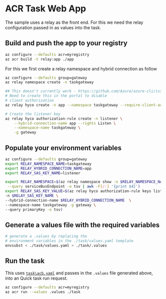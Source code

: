 # ACR Task Web App

The sample uses a relay as the front end.
For this we need the relay configuration passed in as values into the task.

## Build and push the app to your registry

```bash
az configure --defaults acr=myregistry
az acr build -t relay:app ./app
```

For this we first create a relay namespace and hybrid connection as follow 

```bash
az configure --defaults group=gateway 
az relay namespace create -n taskgateway

## This doesn't currently work - https://github.com/Azure/azure-cli/issues/8775
# Need to create this in the portal to disable 
# client authorization
az relay hyco create -n app --namespace taskgateway --require-client-authorization false
```

```bash 
# Create the listener key 
az relay hyco authorization-rule create -n listener \
    --hybrid-connection-name app --rights Listen \
    --namespace-name taskgateway \
    -g gateway
```

## Populate your environment variables

```bash
az configure --defaults group=gateway
export RELAY_NAMESPACE_NAME=taskgateway
export RELAY_HYBRID_CONNECTION_NAME=app
export RELAY_SAS_KEY_NAME=listener

export RELAY_NAMESPACE=$(az relay namespace show -n $RELAY_NAMESPACE_NAME \
 --query serviceBusEndpoint -o tsv | awk -F[/:] '{print $4}')
export RELAY_SAS_KEY_VALUE=$(az relay hyco authorization-rule keys list \
-n $RELAY_SAS_KEY_NAME \
--hybrid-connection-name $RELAY_HYBRID_CONNECTION_NAME  \
--namespace-name taskgateway -g gateway \
--query primaryKey -o tsv)
```

## Generate a values file with the required variables

```bash
# generate a .values by replacing the
# environment variables in the ./task/values.yaml template
envsubst < ./task/values.yaml > ./task/.values
```

## Run the task

This uses [`task\acb.yaml`](task\acb.yaml) and passes in the `.values` file generated above, into an Quick task run request.

```bash
az configure --defaults acr=myregistry
az acr run --values .values ./task
```